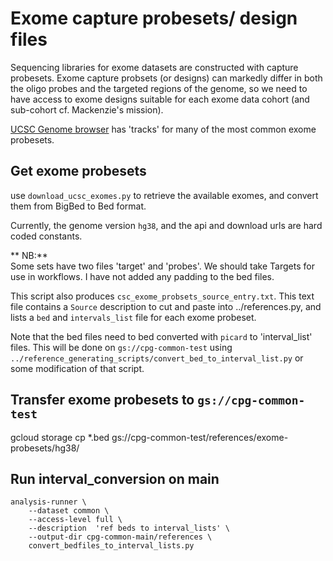 # Exome capture probesets/ design files

Sequencing libraries for exome datasets are constructed with capture probesets.
Exome capture probsets (or designs) can markedly differ in both the oligo probes
and the targeted regions of the genome, so we need to have access to exome designs suitable
for each exome data cohort (and sub-cohort cf. Mackenzie's mission).

[UCSC Genome browser](https://genome.ucsc.edu/index.html) has 'tracks' for many of the most common
exome probesets.

## Get exome probesets

use `download_ucsc_exomes.py` to retrieve the available exomes, and convert them from BigBed to Bed format.

Currently, the genome version `hg38`, and the api and download urls are hard coded constants.

** NB:**  
Some sets have two files 'target' and 'probes'. We should take Targets for use in workflows.
I have not added any padding to the bed files.


This script also produces `csc_exome_probsets_source_entry.txt`. This text file contains a `Source`
description to cut and paste into ../references.py, and lists a `bed` and `intervals_list` file for each exome probeset.


Note that the bed files need to bed converted with `picard` to 'interval_list' files. This will be done on  `gs://cpg-common-test`
using `../reference_generating_scripts/convert_bed_to_interval_list.py` or some modification of that script.

## Transfer exome probesets to `gs://cpg-common-test`
gcloud storage cp *.bed gs://cpg-common-test/references/exome-probesets/hg38/ 

## Run interval_conversion on main

```
analysis-runner \
    --dataset common \
    --access-level full \
    --description  'ref beds to interval_lists' \
    --output-dir cpg-common-main/references \
    convert_bedfiles_to_interval_lists.py

```